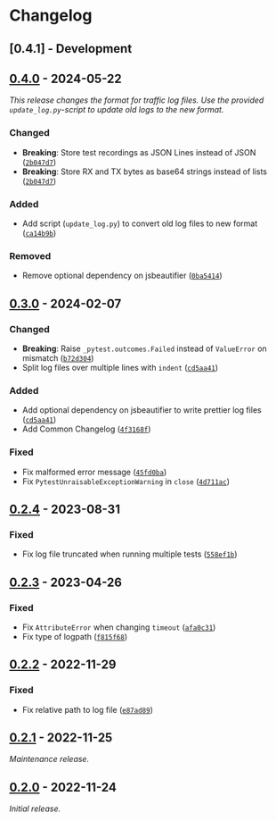 # Changelog

## [0.4.1] - Development

## [0.4.0] - 2024-05-22

_This release changes the format for traffic log files. Use the provided `update_log.py`-script to update old logs to the new format._

### Changed

- __Breaking__: Store test recordings as JSON Lines instead of JSON ([`2b047d7`](https://github.com/bessman/pytest-reserial/commit/2b047d7cc96a06b201e7d25d316492e079835a61))
- __Breaking__: Store RX and TX bytes as base64 strings instead of lists ([`2b047d7`](https://github.com/bessman/pytest-reserial/commit/2b047d7cc96a06b201e7d25d316492e079835a61))

### Added

- Add script (`update_log.py`) to convert old log files to new format ([`ca14b9b`](https://github.com/bessman/pytest-reserial/commit/ca14b9be86ced3a58b417dc0d8b14afde97df86d))

### Removed

- Remove optional dependency on jsbeautifier ([`0ba5414`](https://github.com/bessman/pytest-reserial/commit/0ba54145e8362e187a479f8a61ac553263f7d8fa))

## [0.3.0] - 2024-02-07

### Changed

- __Breaking__: Raise `_pytest.outcomes.Failed` instead of `ValueError` on mismatch ([`b72d304`](https://github.com/bessman/pytest-reserial/commit/b72d304c1b21db524fd1eaf79c9aab91d9542b79))
- Split log files over multiple lines with `indent` ([`cd5aa41`](https://github.com/bessman/pytest-reserial/commit/cd5aa41d9be1877f68a45a4e069e1845dbb7f3c4))

### Added

- Add optional dependency on jsbeautifier to write prettier log files ([`cd5aa41`](https://github.com/bessman/pytest-reserial/commit/cd5aa41d9be1877f68a45a4e069e1845dbb7f3c4))
- Add Common Changelog ([`4f3168f`](https://github.com/bessman/pytest-reserial/commit/4f3168f989327a853e94cf5ffb7467c4826ba759))

### Fixed

- Fix malformed error message ([`45fd0ba`](https://github.com/bessman/pytest-reserial/commit/45fd0ba9e75f73ca320203216eda58433a0f6fbd))
- Fix `PytestUnraisableExceptionWarning` in `close` ([`4d711ac`](https://github.com/bessman/pytest-reserial/commit/4d711ac275af35f18f86a071e812952d92a053c9))

## [0.2.4] - 2023-08-31

### Fixed

- Fix log file truncated when running multiple tests ([`558ef1b`](https://github.com/bessman/pytest-reserial/commit/558ef1b31006aab7af7f3b14d582e8cdaf4bca3f))

## [0.2.3] - 2023-04-26

### Fixed

- Fix `AttributeError` when changing `timeout` ([`afa0c31`](https://github.com/bessman/pytest-reserial/commit/afa0c314f075d18794b1444ebd75ee4e36aff053))
- Fix type of logpath ([`f815f68`](https://github.com/bessman/pytest-reserial/commit/f815f6856f663be264604fd3ade484665fd914ec))

## [0.2.2] - 2022-11-29

### Fixed

- Fix relative path to log file ([`e87ad89`](https://github.com/bessman/pytest-reserial/commit/e87ad896f3ee727122f98f08f47634644de8ca1d))

## [0.2.1] - 2022-11-25

_Maintenance release._

## [0.2.0] - 2022-11-24

_Initial release._

[0.4.0]: https://github.com/bessman/pytest-reserial/releases/tag/0.4.0
[0.3.0]: https://github.com/bessman/pytest-reserial/releases/tag/0.3.0
[0.2.4]: https://github.com/bessman/pytest-reserial/releases/tag/v0.2.4
[0.2.3]: https://github.com/bessman/pytest-reserial/releases/tag/v0.2.3
[0.2.2]: https://github.com/bessman/pytest-reserial/releases/tag/v0.2.2
[0.2.1]: https://github.com/bessman/pytest-reserial/releases/tag/v0.2.1
[0.2.0]: https://github.com/bessman/pytest-reserial/releases/tag/v0.2.0
